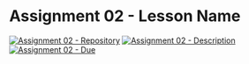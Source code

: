 # Assignment 02 - Lesson Name

[![Assignment 02 - Repository](https://img.shields.io/badge/Assignment02-Repository-blue?style=for-the-badge&logo=open%20badges)](#)
[![Assignment 02 - Description](https://img.shields.io/badge/Assignment02-Description-blue?style=for-the-badge&logo=open%20badges)](https://wellesley-bisc195.github.io/BISC195.jl/stable/Assignments/Assignment02.html)
[![Assignment 02 - Due](https://img.shields.io/badge/Due-6%2F11%2F2020-orange?style=for-the-badge&logo=open%20badges)](https://wellesley-bisc195.github.io/BISC195.jl/stable/Assignments/Assignment02.html)

